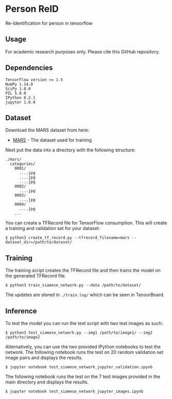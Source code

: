 # Person ReID

Re-Identification for person in tensorflow
## Usage
For academic research purposes only. Please cite this GitHub repository.


## Dependencies
```
TensorFlow version >= 1.5
NumPy 1.14.0
SciPy 1.0.0
PIL 5.0.0
IPython 6.2.1
jupyter 1.0.0
```

## Dataset

Download the MARS dataset from here:
* [MARS](https://www.kaggle.com/twoboysandhats/mars-motion-analysis-and-reidentification-set) - The dataset used for training

Next put the data into a directory with the following structure:

```
./mars/
  categories/
    0001/
      ....jpg
      ....jpg
      ....jpg
    0002/
      ....jpg
    0003/
      ....jpg
    0004/
      ....jpg
    ...
```  
You can create a TFRecord file for TensorFlow consumption. This will create a training and validation set for your dataset:
```
$ python3 create_tf_record.py --tfrecord_filename=mars --dataset_dir=/path/to/dataset/
```

## Training
The training script creates the TFRecord file and then trains the model on the generated TFRecord file.
```
$ python3 train_siamese_network.py --data /path/to/dataset/
```
The updates are stored in `./train.log/` which can be seen in TensorBoard.


## Inference
To test the model you can run the test script with two test images as such:
```
$ python3 test_siamese_network.py --img1 /path/to/image1/ --img2 /path/to/image2
```

Alternatively, you can use the two provided IPython notebooks to test the network.
The following notebook runs the test on 20 random validation set image pairs and displays the results.
```
$ jupyter notebook test_siamese_network_jupyter_validation.ipynb
```

The following notebook runs the test on the 7 test images provided in the main directory and displays the results.
```
$ jupyter notebook test_siamese_network_jupyter_images.ipynb
```

